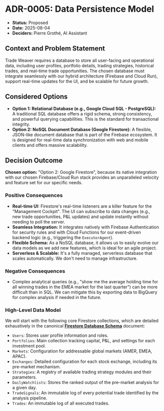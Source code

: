 # ADR-0005: Data Persistence Model

* **Status:** Proposed
* **Date:** 2025-08-04
* **Deciders:** Pierre Grothé, AI Assistant

## Context and Problem Statement

Trade Weaver requires a database to store all user-facing and operational data, including user profiles, portfolio details, trading strategies, historical trades, and real-time trade opportunities. The chosen database must integrate seamlessly with our hybrid architecture (Firebase and Cloud Run), support real-time updates for the UI, and be scalable for future growth.

## Considered Options

* **Option 1: Relational Database (e.g., Google Cloud SQL - PostgreSQL):** A traditional SQL database offers a rigid schema, strong consistency, and powerful querying capabilities. This is the standard for transactional integrity.
* **Option 2: NoSQL Document Database (Google Firestore):** A flexible, JSON-like document database that is part of the Firebase ecosystem. It is designed for real-time data synchronization with web and mobile clients and offers massive scalability.

## Decision Outcome

**Chosen option:** "Option 2: Google Firestore", because its native integration with our chosen Firebase/Cloud Run stack provides an unparalleled velocity and feature set for our specific needs.

### Positive Consequences

* **Real-time UI:** Firestore's real-time listeners are a killer feature for the "Management Cockpit". The UI can subscribe to data changes (e.g., new trade opportunities, P&L updates) and update instantly without needing to poll the server.
* **Seamless Integration:** It integrates natively with Firebase Authentication for security rules and with Cloud Functions for our event-driven backend logic (e.g., triggering the `ExecutorAgent`).
* **Flexible Schema:** As a NoSQL database, it allows us to easily evolve our data models as we add new features, which is ideal for an agile project.
* **Serverless & Scalable:** It's a fully managed, serverless database that scales automatically. We don't need to manage infrastructure.

### Negative Consequences

* Complex analytical queries (e.g., "show me the average holding time for all winning trades in the EMEA market for the last quarter") can be more difficult than in SQL. We can mitigate this by exporting data to BigQuery for complex analysis if needed in the future.

### High-Level Data Model

We will start with the following core Firestore collections, which are detailed exhaustively in the canonical **[Firestore Database Schema](../02-firestore-database-schema.md)** document:

* `Users`: Stores user profile information and roles.
* `Portfolios`: Main collection tracking capital, P&L, and settings for each investment pool.
* `Markets`: Configuration for addressable global markets (AMER, EMEA, APAC).
* `Exchanges`: Detailed configuration for each stock exchange, including its pre-market mechanism.
* `Strategies`: A registry of available trading strategy modules and their parameters.
* `DailyWatchlists`: Stores the ranked output of the pre-market analysis for a given day.
* `TradeSignals`: An immutable log of every potential trade identified by the analysis pipeline.
* `Trades`: An immutable log of all executed trades.
